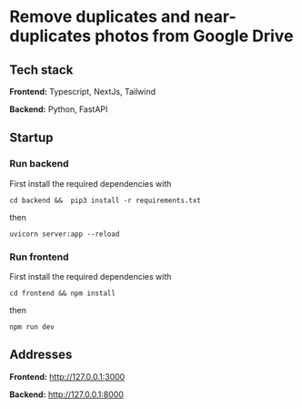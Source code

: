 # Remove duplicates and near-duplicates photos from Google Drive

## Tech stack

**Frontend:** Typescript, NextJs, Tailwind

**Backend:** Python, FastAPI

## Startup

### Run backend

First install the required dependencies with 

```
cd backend &&  pip3 install -r requirements.txt
```

then 

```
uvicorn server:app --reload
```

### Run frontend


First install the required dependencies with 

```
cd frontend && npm install
```

then 

```
npm run dev
```

## Addresses

**Frontend:** http://127.0.0.1:3000

**Backend:** http://127.0.0.1:8000
